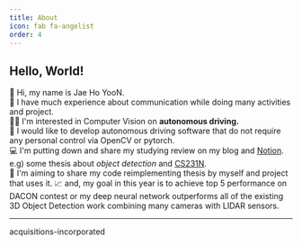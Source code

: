 ```yaml
---
title: About
icon: fab fa-angelist
order: 4
---
```


## Hello, World!

👋 Hi, my name is Jae Ho YooN.<br>
👥 I have much experience about communication while doing many activities and project.<br>
👨‍💻 I'm interested in Computer Vision on **autonomous driving.**<br>
🤖 I would like to develop autonomous driving software that do not require any personal control via OpenCV or pytorch.<br>
💻 I'm putting down and share my studying review on my blog and <a class="highlight-link" href="https://www.notion.so/18490713817d403696812c57d0abe730" target="_blank" rel="noreferrer"> Notion</a>. e.g) some thesis about *object detection* and <a class="highlight-link" href="https://cs231n.github.io/" target="_blank" rel="noreferrer"> CS231N</a>.<br> 
📝 I'm aiming to share my code reimplementing thesis by myself and project that uses it.
📈 and, my goal in this year is to achieve top 5 performance on DACON contest or my deep neural network outperforms all of the existing 3D Object Detection work combining many cameras with LIDAR sensors.

***

acquisitions-incorporated